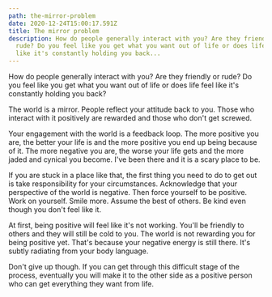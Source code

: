 ```yaml
---
path: the-mirror-problem
date: 2020-12-24T15:00:17.591Z
title: The mirror problem
description: How do people generally interact with you? Are they friendly or
  rude? Do you feel like you get what you want out of life or does life feel
  like it's constantly holding you back...
---
```

How do people generally interact with you? Are they friendly or rude? Do you feel like you get what you want out of life or does life feel like it's constantly holding you back?

The world is a mirror. People reflect your attitude back to you. Those who interact with it positively are rewarded and those who don't get screwed. 

Your engagement with the world is a feedback loop. The more positive you are, the better your life is and the more positive you end up being because of it. The more negative you are, the worse your life gets and the more jaded and cynical you become. I've been there and it is a scary place to be.

If you are stuck in a place like that, the first thing you need to do to get out is take responsibility for your circumstances. Acknowledge that your perspective of the world is negative. Then force yourself to be positive. Work on yourself. Smile more. Assume the best of others. Be kind even though you don't feel like it.

At first, being positive will feel like it's not working. You'll be friendly to others and they will still be cold to you. The world is not rewarding you for being positive yet. That's because your negative energy is still there. It's subtly radiating from your body language. 

Don't give up though. If you can get through this difficult stage of the process, eventually you will make it to the other side as a positive person who can get everything they want from life.